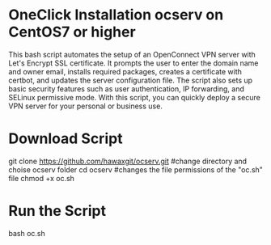 # OneClick Installation ocserv on CentOS7 or higher 
This bash script automates the setup of an OpenConnect VPN server with Let's Encrypt SSL certificate.
It prompts the user to enter the domain name and owner email, installs required packages, creates a certificate with certbot, and updates the server configuration file. The script also sets up basic security features such as user authentication, IP forwarding, and SELinux permissive mode. With this script, you can quickly deploy a secure VPN server for your personal or business use.

# Download Script 
git clone https://github.com/hawaxgit/ocserv.git
#change directory and choise ocserv folder
cd ocserv 
#changes the file permissions of the "oc.sh" file
chmod +x oc.sh 
# Run the Script
bash oc.sh
